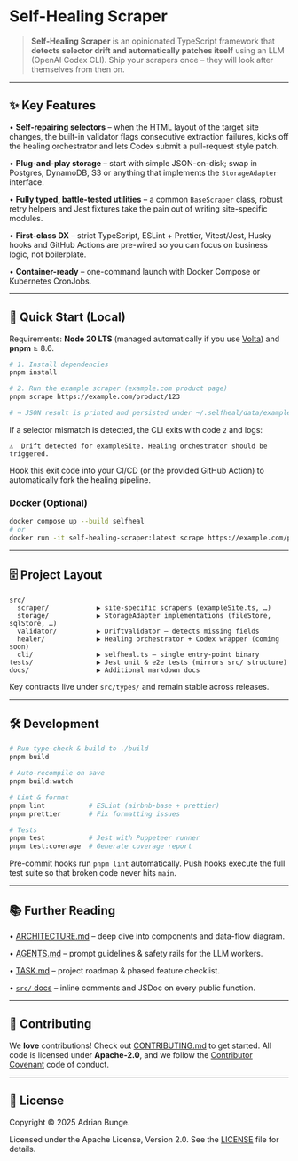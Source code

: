 # Self-Healing Scraper

> **Self-Healing Scraper** is an opinionated TypeScript framework that **detects selector drift and automatically patches itself** using an LLM (OpenAI Codex CLI). Ship your scrapers once – they will look after themselves from then on.

---

## ✨ Key Features

• **Self-repairing selectors** – when the HTML layout of the target site changes, the built-in validator flags consecutive extraction failures, kicks off the healing orchestrator and lets Codex submit a pull-request style patch.

• **Plug-and-play storage** – start with simple JSON-on-disk; swap in Postgres, DynamoDB, S3 or anything that implements the `StorageAdapter` interface.

• **Fully typed, battle-tested utilities** – a common `BaseScraper` class, robust retry helpers and Jest fixtures take the pain out of writing site-specific modules.

• **First-class DX** – strict TypeScript, ESLint + Prettier, Vitest/Jest, Husky hooks and GitHub Actions are pre-wired so you can focus on business logic, not boilerplate.

• **Container-ready** – one-command launch with Docker Compose or Kubernetes CronJobs.

---

## 🚀 Quick Start (Local)

Requirements: **Node 20 LTS** (managed automatically if you use [Volta](https://volta.sh)) and **pnpm** ≥ 8.6.

```bash
# 1. Install dependencies
pnpm install

# 2. Run the example scraper (example.com product page)
pnpm scrape https://example.com/product/123

# → JSON result is printed and persisted under ~/.selfheal/data/exampleSite.json
```

If a selector mismatch is detected, the CLI exits with code `2` and logs:

```
⚠️  Drift detected for exampleSite. Healing orchestrator should be triggered.
```

Hook this exit code into your CI/CD (or the provided GitHub Action) to automatically fork the healing pipeline.

### Docker (Optional)

```bash
docker compose up --build selfheal
# or
docker run -it self-healing-scraper:latest scrape https://example.com/product/123
```

---

## 🗄️ Project Layout

```
src/
  scraper/            ▶ site-specific scrapers (exampleSite.ts, …)
  storage/            ▶ StorageAdapter implementations (fileStore, sqlStore, …)
  validator/          ▶ DriftValidator – detects missing fields
  healer/             ▶ Healing orchestrator + Codex wrapper (coming soon)
  cli/                ▶ selfheal.ts – single entry-point binary
tests/                ▶ Jest unit & e2e tests (mirrors src/ structure)
docs/                 ▶ Additional markdown docs
```

Key contracts live under `src/types/` and remain stable across releases.

---

## 🛠️ Development

```bash
# Run type-check & build to ./build
pnpm build

# Auto-recompile on save
pnpm build:watch

# Lint & format
pnpm lint           # ESLint (airbnb-base + prettier)
pnpm prettier       # Fix formatting issues

# Tests
pnpm test           # Jest with Puppeteer runner
pnpm test:coverage  # Generate coverage report
```

Pre-commit hooks run `pnpm lint` automatically. Push hooks execute the full test suite so that broken code never hits `main`.

---

## 📚 Further Reading

• [ARCHITECTURE.md](ARCHITECTURE.md) – deep dive into components and data-flow diagram.

• [AGENTS.md](AGENTS.md) – prompt guidelines & safety rails for the LLM workers.

• [TASK.md](TASK.md) – project roadmap & phased feature checklist.

• [`src/` docs](./src) – inline comments and JSDoc on every public function.

---

## 🤝 Contributing

We **love** contributions! Check out [CONTRIBUTING.md](CONTRIBUTING.md) to get started. All code is licensed under **Apache-2.0**, and we follow the [Contributor Covenant](https://www.contributor-covenant.org/) code of conduct.

---

## 📄 License

Copyright © 2025 Adrian Bunge.

Licensed under the Apache License, Version 2.0. See the [LICENSE](LICENSE) file for details.
